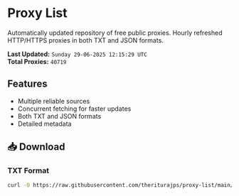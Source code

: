 # Proxy List

Automatically updated repository of free public proxies. Hourly refreshed HTTP/HTTPS proxies in both TXT and JSON formats.

**Last Updated:** `Sunday 29-06-2025 12:15:29 UTC`  
**Total Proxies:** `40719`

## Features
- Multiple reliable sources
- Concurrent fetching for faster updates
- Both TXT and JSON formats
- Detailed metadata

## 📥 Download

### TXT Format
```bash
curl -O https://raw.githubusercontent.com/theriturajps/proxy-list/main/proxies.txt